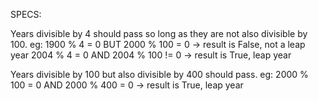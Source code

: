 SPECS:

Years divisible by 4 should pass so long as they are not also divisible by 100.  eg:
  1900 % 4 = 0 BUT 2000 % 100 = 0  -> result is False, not a leap year
  2004 % 4 = 0 AND 2004 % 100 != 0 -> result is True, leap year


Years divisible by 100 but also divisible by 400 should pass.  eg:
  2000 % 100 = 0 AND 2000 % 400 = 0 -> result is True, leap year

  
